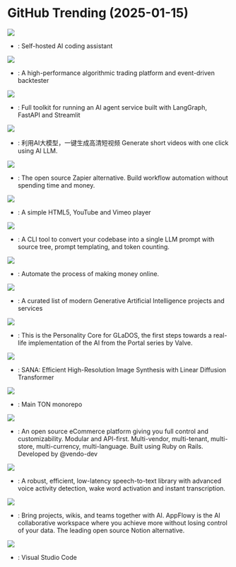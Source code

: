 # GitHub Trending (2025-01-15)

![](https://img.shields.io/badge/Rust-New%201-green?style=flat-square&logo=appveyor)
- [](https://github.comundefined): Self-hosted AI coding assistant

![](https://img.shields.io/badge/Python-New%20391-green?style=flat-square&logo=appveyor)
- [](https://github.comundefined): A high-performance algorithmic trading platform and event-driven backtester

![](https://img.shields.io/badge/Python-New%20193-green?style=flat-square&logo=appveyor)
- [](https://github.comundefined): Full toolkit for running an AI agent service built with LangGraph, FastAPI and Streamlit

![](https://img.shields.io/badge/Python-New%20240-green?style=flat-square&logo=appveyor)
- [](https://github.comundefined): 利用AI大模型，一键生成高清短视频 Generate short videos with one click using AI LLM.

![](https://img.shields.io/badge/JavaScript-New%20264-green?style=flat-square&logo=appveyor)
- [](https://github.comundefined): The open source Zapier alternative. Build workflow automation without spending time and money.

![](https://img.shields.io/badge/JavaScript-New%20248-green?style=flat-square&logo=appveyor)
- [](https://github.comundefined): A simple HTML5, YouTube and Vimeo player

![](https://img.shields.io/badge/Rust-New%2082-green?style=flat-square&logo=appveyor)
- [](https://github.comundefined): A CLI tool to convert your codebase into a single LLM prompt with source tree, prompt templating, and token counting.

![](https://img.shields.io/badge/Python-New%20535-green?style=flat-square&logo=appveyor)
- [](https://github.comundefined): Automate the process of making money online.

![](https://img.shields.io/badge/none-New%2085-green?style=flat-square&logo=appveyor)
- [](https://github.comundefined): A curated list of modern Generative Artificial Intelligence projects and services

![](https://img.shields.io/badge/Python-New%20228-green?style=flat-square&logo=appveyor)
- [](https://github.comundefined): This is the Personality Core for GLaDOS, the first steps towards a real-life implementation of the AI from the Portal series by Valve.

![](https://img.shields.io/badge/Python-New%20165-green?style=flat-square&logo=appveyor)
- [](https://github.comundefined): SANA: Efficient High-Resolution Image Synthesis with Linear Diffusion Transformer

![](https://img.shields.io/badge/C%2B%2B-New%2013-green?style=flat-square&logo=appveyor)
- [](https://github.comundefined): Main TON monorepo

![](https://img.shields.io/badge/Ruby-New%2057-green?style=flat-square&logo=appveyor)
- [](https://github.comundefined): An open source eCommerce platform giving you full control and customizability. Modular and API-first. Multi-vendor, multi-tenant, multi-store, multi-currency, multi-language. Built using Ruby on Rails. Developed by @vendo-dev

![](https://img.shields.io/badge/Python-New%20110-green?style=flat-square&logo=appveyor)
- [](https://github.comundefined): A robust, efficient, low-latency speech-to-text library with advanced voice activity detection, wake word activation and instant transcription.

![](https://img.shields.io/badge/Dart-New%20224-green?style=flat-square&logo=appveyor)
- [](https://github.comundefined): Bring projects, wikis, and teams together with AI. AppFlowy is the AI collaborative workspace where you achieve more without losing control of your data. The leading open source Notion alternative.

![](https://img.shields.io/badge/TypeScript-New%2043-green?style=flat-square&logo=appveyor)
- [](https://github.comundefined): Visual Studio Code

